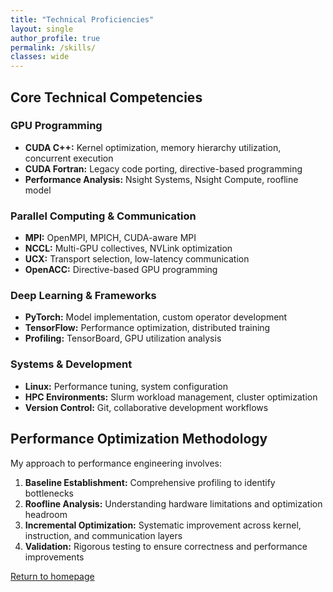 ```yaml
---
title: "Technical Proficiencies"
layout: single
author_profile: true
permalink: /skills/
classes: wide
---
```


## Core Technical Competencies

### GPU Programming
- **CUDA C++:** Kernel optimization, memory hierarchy utilization, concurrent execution
- **CUDA Fortran:** Legacy code porting, directive-based programming
- **Performance Analysis:** Nsight Systems, Nsight Compute, roofline model

### Parallel Computing & Communication
- **MPI:** OpenMPI, MPICH, CUDA-aware MPI
- **NCCL:** Multi-GPU collectives, NVLink optimization  
- **UCX:** Transport selection, low-latency communication
- **OpenACC:** Directive-based GPU programming

### Deep Learning & Frameworks
- **PyTorch:** Model implementation, custom operator development
- **TensorFlow:** Performance optimization, distributed training
- **Profiling:** TensorBoard, GPU utilization analysis

### Systems & Development
- **Linux:** Performance tuning, system configuration
- **HPC Environments:** Slurm workload management, cluster optimization
- **Version Control:** Git, collaborative development workflows

## Performance Optimization Methodology

My approach to performance engineering involves:

1. **Baseline Establishment:** Comprehensive profiling to identify bottlenecks
2. **Roofline Analysis:** Understanding hardware limitations and optimization headroom
3. **Incremental Optimization:** Systematic improvement across kernel, instruction, and communication layers
4. **Validation:** Rigorous testing to ensure correctness and performance improvements

[Return to homepage](/)
